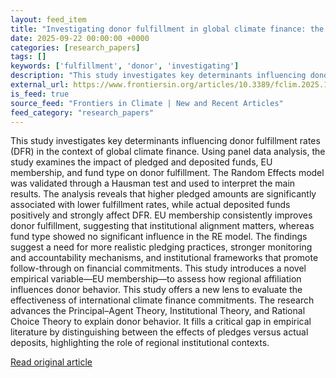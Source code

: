 ```yaml
---
layout: feed_item
title: "Investigating donor fulfillment in global climate finance: the role of EU commitment"
date: 2025-09-22 00:00:00 +0000
categories: [research_papers]
tags: []
keywords: ['fulfillment', 'donor', 'investigating']
description: "This study investigates key determinants influencing donor fulfillment rates (DFR) in the context of global climate finance"
external_url: https://www.frontiersin.org/articles/10.3389/fclim.2025.1629509
is_feed: true
source_feed: "Frontiers in Climate | New and Recent Articles"
feed_category: "research_papers"
---
```


This study investigates key determinants influencing donor fulfillment rates (DFR) in the context of global climate finance. Using panel data analysis, the study examines the impact of pledged and deposited funds, EU membership, and fund type on donor fulfillment. The Random Effects model was validated through a Hausman test and used to interpret the main results. The analysis reveals that higher pledged amounts are significantly associated with lower fulfillment rates, while actual deposited funds positively and strongly affect DFR. EU membership consistently improves donor fulfillment, suggesting that institutional alignment matters, whereas fund type showed no significant influence in the RE model. The findings suggest a need for more realistic pledging practices, stronger monitoring and accountability mechanisms, and institutional frameworks that promote follow-through on financial commitments. This study introduces a novel empirical variable—EU membership—to assess how regional affiliation influences donor behavior. This study offers a new lens to evaluate the effectiveness of international climate finance commitments. The research advances the Principal–Agent Theory, Institutional Theory, and Rational Choice Theory to explain donor behavior. It fills a critical gap in empirical literature by distinguishing between the effects of pledges versus actual deposits, highlighting the role of regional institutional contexts.

[Read original article](https://www.frontiersin.org/articles/10.3389/fclim.2025.1629509)

